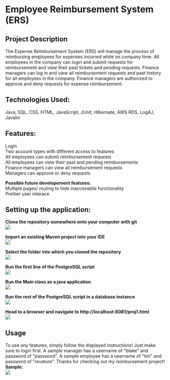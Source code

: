 # Employee Reimbursement System (ERS)

## Project Description
The Expense Reimbursement System (ERS) will manage the process of reimbursing employees for expenses incurred while on company time. All employees in the company can login and submit requests for reimbursement and view their past tickets and pending requests. Finance managers can log in and view all reimbursement requests and past history for all employees in the company. Finance managers are authorized to approve and deny requests for expense reimbursement.

## Technologies Used:  
  Java, 
  SQL, 
  CSS, 
  HTML, 
  JavaScript, 
  JUnit, 
  Hibernate, 
  AWS RDS, 
  Log4J, 
  Javalin

## Features:  
  Login  
  Two account types with different access to features  
  All employees can submit reimbursement requests  
  All employees can view their past and pending reimbursements  
  Finance managers can view all reimbursement requests  
  Managers can approve or deny requests  

**Possible future developement features:**  
Multiple pages/ routing to hide inaccessbile functionality  
Prettier user interace

## Setting up the application:

**Clone the repository somewhere onto your computer with git**  
![](./imgs/cloning.JPG)

**Import an existing Maven project into your IDE**  
![](./imgs/importing.JPG)

**Select the folder into which you cloned the repository**  
![](./imgs/selecting.JPG)

**Run the first line of the PostgreSQL script**  
![](./imgs/create.png)

**Run the Main class as a java application**  
![](./imgs/running.png)

**Run the rest of the PostgreSQL script in a database instance**  
![](./imgs/database.png)

**Head to a browser and navigate to http://localhost:8081/proj1.html**  
![](./imgs/navigating.png)

## Usage

To use any features, simply follow the displayed instructions! Just make sure to login first. A sample manager has a username of "blake" and password of "password". A sample employee has a username of "tim" and password of "revature". Thanks for checking out my reimbursement project!  
**Sample:**  
![](./imgs/usage.png)
